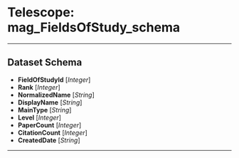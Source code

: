 # Telescope: mag_FieldsOfStudy_schema
- - - 
## Dataset Schema

+ **FieldOfStudyId** [*Integer*]
+ **Rank** [*Integer*]
+ **NormalizedName** [*String*]
+ **DisplayName** [*String*]
+ **MainType** [*String*]
+ **Level** [*Integer*]
+ **PaperCount** [*Integer*]
+ **CitationCount** [*Integer*]
+ **CreatedDate** [*String*]
- - - 
